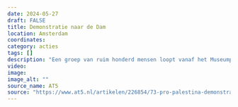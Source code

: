 ```yaml
---
date: 2024-05-27
draft: FALSE
title: Demonstratie naar de Dam
location: Amsterdam
coordinates: 
category: acties
tags: []
description: "Een groep van ruim honderd mensen loopt vanaf het Museumplein naar de Dam in Amsterdam, door de Kalverstraat. Bij de Dam aangekomen worden ze tegengehouden door de Mobiele Eenheid. Uiteindelijk worden ruim 70 mensen gearresteerd en in twee stadsbussen afgevoerd. "
video: 
image: 
image_alt: ""
source_name: AT5
source: "https://www.at5.nl/artikelen/226854/73-pro-palestina-demonstranten-gearresteerd-rond-de-dam-agenten-geschopt-en-gekrabd"
---
```

